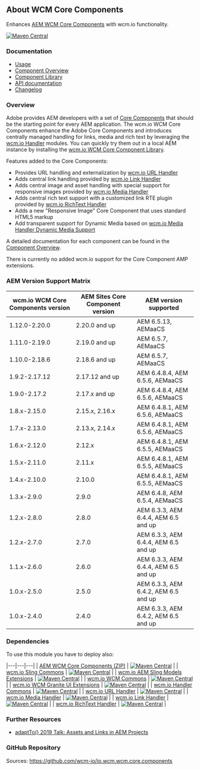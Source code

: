 ## About WCM Core Components

Enhances [AEM WCM Core Components][adobe-core-components] with wcm.io functionality.

[![Maven Central](https://img.shields.io/maven-central/v/io.wcm/io.wcm.wcm.core.components)](https://repo1.maven.org/maven2/io/wcm/io.wcm.wcm.core.components/)


### Documentation

* [Usage][usage]
* [Component Overview][components]
* [Component Library][component-library]
* [API documentation][apidocs]
* [Changelog][changelog]


### Overview

Adobe provides AEM developers with a set of [Core Components][adobe-core-components] that should be the starting point for every AEM application. The wcm.io WCM Core Components enhance the Adobe Core Components and introduces centrally managed handling for links, media and rich text by leveraging the [wcm.io Handler][wcmio-handler] modules. You can quickly try them out in a local AEM instance by installing the [wcm.io WCM Core Component Library][component-library].

Features added to the Core Components:

* Provides URL handling and externalization by [wcm.io URL Handler][wcmio-handler-url]
* Adds central link handling provided by [wcm.io Link Handler][wcmio-handler-link]
* Adds central image and asset handling with special support for responsive images provided by [wcm.io Media Handler][wcmio-handler-media]
* Adds central rich text support with a customized link RTE plugin provided by [wcm.io RichText Handler][wcmio-handler-richtext]
* Adds a new "Responsive Image" Core Component that uses standard HTML5 markup
* Add transparent support for Dynamic Media based on [wcm.io Media Handler Dynamic Media Support][wcmio-handler-media-dynamicmedia]

A detailed documentation for each component can be found in the [Component Overview][components].

There is currently no added wcm.io support for the Core Component AMP extensions.

### AEM Version Support Matrix

|wcm.io WCM Core Components version | AEM Sites Core Component version | AEM version supported
|-----------------------------------|----------------------------------|---------------------------------------------
| 1.12.0-2.20.0                     | 2.20.0 and up                    | AEM 6.5.13, AEMaaCS
| 1.11.0-2.19.0                     | 2.19.0 and up                    | AEM 6.5.7, AEMaaCS
| 1.10.0-2.18.6                     | 2.18.6 and up                    | AEM 6.5.7, AEMaaCS
| 1.9.2-2.17.12                     | 2.17.12 and up                   | AEM 6.4.8.4, AEM 6.5.6, AEMaaCS
| 1.9.0-2.17.2                      | 2.17.x and up                    | AEM 6.4.8.4, AEM 6.5.6, AEMaaCS
| 1.8.x-2.15.0                      | 2.15.x, 2.16.x                   | AEM 6.4.8.1, AEM 6.5.6, AEMaaCS
| 1.7.x-2.13.0                      | 2.13.x, 2.14.x                   | AEM 6.4.8.1, AEM 6.5.6, AEMaaCS
| 1.6.x-2.12.0                      | 2.12.x                           | AEM 6.4.8.1, AEM 6.5.5, AEMaaCS
| 1.5.x-2.11.0                      | 2.11.x                           | AEM 6.4.8.1, AEM 6.5.5, AEMaaCS
| 1.4.x-2.10.0                      | 2.10.0                           | AEM 6.4.8.1, AEM 6.5.5, AEMaaCS
| 1.3.x-2.9.0                       | 2.9.0                            | AEM 6.4.8, AEM 6.5.4, AEMaaCS
| 1.2.x-2.8.0                       | 2.8.0                            | AEM 6.3.3, AEM 6.4.4, AEM 6.5 and up
| 1.2.x-2.7.0                       | 2.7.0                            | AEM 6.3.3, AEM 6.4.4, AEM 6.5 and up
| 1.1.x-2.6.0                       | 2.6.0                            | AEM 6.3.3, AEM 6.4.4, AEM 6.5 and up
| 1.0.x-2.5.0                       | 2.5.0                            | AEM 6.3.3, AEM 6.4.2, AEM 6.5 and up
| 1.0.x-2.4.0                       | 2.4.0                            | AEM 6.3.3, AEM 6.4.2, AEM 6.5 and up


### Dependencies

To use this module you have to deploy also:

|---|---|---|
| [AEM WCM Core Components (ZIP)](https://repo1.maven.org/maven2/com/adobe/cq/core.wcm.components.all/) | [![Maven Central](https://img.shields.io/maven-central/v/com.adobe.cq/core.wcm.components.all)](https://repo1.maven.org/maven2/com/adobe/cq/core.wcm.components.all/) |
| [wcm.io Sling Commons](https://repo1.maven.org/maven2/io/wcm/io.wcm.sling.commons/) | [![Maven Central](https://img.shields.io/maven-central/v/io.wcm/io.wcm.sling.commons)](https://repo1.maven.org/maven2/io/wcm/io.wcm.sling.commons/) |
| [wcm.io AEM Sling Models Extensions](https://repo1.maven.org/maven2/io/wcm/io.wcm.sling.models/) | [![Maven Central](https://img.shields.io/maven-central/v/io.wcm/io.wcm.sling.models)](https://repo1.maven.org/maven2/io/wcm/io.wcm.sling.models/) |
| [wcm.io WCM Commons](https://repo1.maven.org/maven2/io/wcm/io.wcm.wcm.commons/) | [![Maven Central](https://img.shields.io/maven-central/v/io.wcm/io.wcm.wcm.commons)](https://repo1.maven.org/maven2/io/wcm/io.wcm.wcm.commons/) |
| [wcm.io WCM Granite UI Extensions](https://repo1.maven.org/maven2/io/wcm/io.wcm.wcm.ui.granite/) | [![Maven Central](https://img.shields.io/maven-central/v/io.wcm/io.wcm.wcm.ui.granite)](https://repo1.maven.org/maven2/io/wcm/io.wcm.wcm.ui.granite/) |
| [wcm.io Handler Commons](https://repo1.maven.org/maven2/io/wcm/io.wcm.handler.commons/) | [![Maven Central](https://img.shields.io/maven-central/v/io.wcm/io.wcm.handler.commons)](https://repo1.maven.org/maven2/io/wcm/io.wcm.handler.commons/) |
| [wcm.io URL Handler](https://repo1.maven.org/maven2/io/wcm/io.wcm.handler.url/) | [![Maven Central](https://img.shields.io/maven-central/v/io.wcm/io.wcm.handler.url)](https://repo1.maven.org/maven2/io/wcm/io.wcm.handler.url/) |
| [wcm.io Media Handler](https://repo1.maven.org/maven2/io/wcm/io.wcm.handler.media/) | [![Maven Central](https://img.shields.io/maven-central/v/io.wcm/io.wcm.handler.media)](https://repo1.maven.org/maven2/io/wcm/io.wcm.handler.media/) |
| [wcm.io Link Handler](https://repo1.maven.org/maven2/io/wcm/io.wcm.handler.link/) | [![Maven Central](https://img.shields.io/maven-central/v/io.wcm/io.wcm.handler.link)](https://repo1.maven.org/maven2/io/wcm/io.wcm.handler.link/) |
| [wcm.io RichText Handler](https://repo1.maven.org/maven2/io/wcm/io.wcm.handler.richtext/) | [![Maven Central](https://img.shields.io/maven-central/v/io.wcm/io.wcm.handler.richtext)](https://repo1.maven.org/maven2/io/wcm/io.wcm.handler.richtext/) |


### Further Resources

* [adaptTo() 2019 Talk: Assets and Links in AEM Projects][adaptto-talk-2019-assets-links-in-aem-projects]


### GitHub Repository

Sources: https://github.com/wcm-io/io.wcm.wcm.core.components


[apidocs]: core/apidocs/
[changelog]: changes-report.html
[adobe-core-components]: https://github.com/adobe/aem-core-wcm-components
[wcmio-handler]: https://wcm.io/handler/
[wcmio-handler-url]: https://wcm.io/handler/url/
[wcmio-handler-link]: https://wcm.io/handler/link/
[wcmio-handler-media]: https://wcm.io/handler/media/
[wcmio-handler-media-dynamicmedia]: https://wcm.io/handler/media/dynamic-media.html
[wcmio-handler-richtext]: https://wcm.io/handler/richtext/
[usage]: usage.html
[component-library]: component-library.html
[components]: components.html
[adaptto-talk-2019-assets-links-in-aem-projects]: https://adapt.to/2019/en/schedule/assets-and-links-in-aem-projects.html
